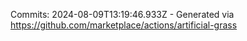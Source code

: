 Commits: 2024-08-09T13:19:46.933Z - Generated via https://github.com/marketplace/actions/artificial-grass
<br>
